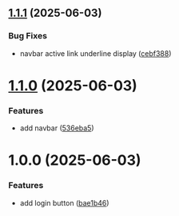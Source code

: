 ## [1.1.1](https://github.com/joaoc-dev/semantic-release-demo/compare/v1.1.0...v1.1.1) (2025-06-03)


### Bug Fixes

* navbar active link underline display ([cebf388](https://github.com/joaoc-dev/semantic-release-demo/commit/cebf388c88572c4c04d0c47dabe8664eade3b7ae))

# [1.1.0](https://github.com/joaoc-dev/semantic-release-demo/compare/v1.0.0...v1.1.0) (2025-06-03)


### Features

* add navbar ([536eba5](https://github.com/joaoc-dev/semantic-release-demo/commit/536eba5640ca859cdecd10232bf3aff6843a14f6))

# 1.0.0 (2025-06-03)


### Features

* add login button ([bae1b46](https://github.com/joaoc-dev/semantic-release-demo/commit/bae1b46348969f9439d80959f5029f944b7bc037))
